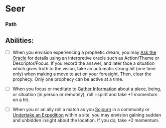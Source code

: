# Seer
### Path


## Abilities:
- [ ] When you envision experiencing a prophetic dream, you may [Ask the Oracle](Moves/fate/ask_the_oracle) for details using an interpretive oracle such as Action/Theme or Descriptor/Focus. If you record the answer, and later face a situation which gives truth to the vision, take an automatic strong hit (one time only) when making a move to act on your foresight. Then, clear the prophecy. Only one prophecy can be active at a time.

- [ ] When you focus or meditate to [Gather Information](Moves/adventure/gather_information) about a place, being, or situation (in person or remotely), roll +spirit and take +1 momentum on a hit.

- [ ] When you or an ally roll a match as you [Sojourn](Moves/recover/sojourn) in a community or [Undertake an Expedition](Moves/exploration/undertake_an_expedition) within a site, you may envision gaining sudden and unbidden insight about the location. If you do, take +2 momentum.

